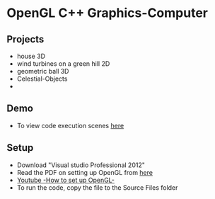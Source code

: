 # OpenGL C++ Graphics-Computer

## Projects 
- house 3D
- wind turbines on a green hill 2D
- geometric ball 3D
- Celestial-Objects
- 

## Demo
- To view code execution scenes [here](https://github.com/Haidar-Al-Sous/Graphics-Computer/tree/main/Demo)

## Setup
- Download "Visual studio Professional 2012"
- Read the PDF on setting up OpenGL from [here](https://github.com/Haidar-Al-Sous/Graphics-Computer/tree/main/Setting%20Up%20OpenGL)
- [Youtube -How to set up OpenGL-](https://www.youtube.com/watch?v=vcXj2D7Qf24)
- To run the code, copy the file to the Source Files folder